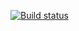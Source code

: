 [![Build status](https://ci.appveyor.com/api/projects/status/li8xgmgvaduj3orn/branch/main?svg=true)](https://ci.appveyor.com/project/Alexandr-Kucherenko/rest/branch/main)
